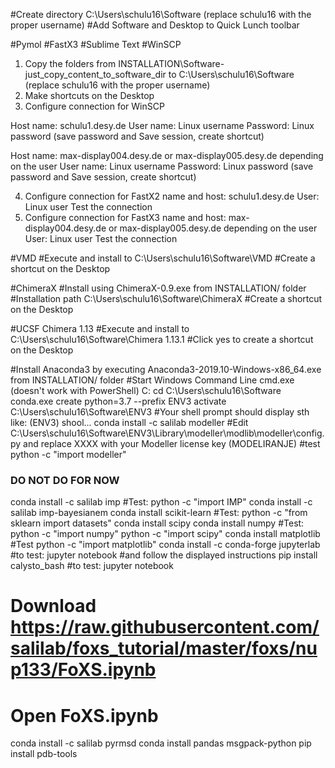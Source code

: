 #Create directory C:\Users\schulu16\Software (replace schulu16 with the proper username)
#Add Software and Desktop to Quick Lunch toolbar


#Pymol
#FastX3
#Sublime Text
#WinSCP
1. Copy the folders from INSTALLATION\Software-just_copy_content_to_software_dir to C:\Users\schulu16\Software (replace schulu16 with the proper username)
2. Make shortcuts on the Desktop
3. Configure connection for WinSCP

Host name: schulu1.desy.de
User name: Linux username
Password: Linux password
(save password and Save session, create shortcut)

Host name: max-display004.desy.de or max-display005.desy.de depending on the user
User name: Linux username
Password: Linux password
(save password and Save session, create shortcut)


4. Configure connection for FastX2
name and host: schulu1.desy.de
User: Linux user
Test the connection
5. Configure connection for FastX3
name and host: max-display004.desy.de or max-display005.desy.de depending on the user
User: Linux user
Test the connection

#VMD
#Execute and install to C:\Users\schulu16\Software\VMD
#Create a shortcut on the Desktop

#ChimeraX
#Install using ChimeraX-0.9.exe from INSTALLATION/ folder
#Installation path C:\Users\schulu16\Software\ChimeraX
#Create a shortcut on the Desktop

#UCSF Chimera 1.13
#Execute and install to C:\Users\schulu16\Software\Chimera 1.13.1
#Click yes to create a shortcut on the Desktop

#Install Anaconda3 by executing Anaconda3-2019.10-Windows-x86_64.exe from INSTALLATION/ folder
#Start Windows Command Line cmd.exe (doesn't work with PowerShell)
C:
cd C:\Users\schulu16\Software
conda.exe create python=3.7 --prefix ENV3
activate C:\Users\schulu16\Software\ENV3
#Your shell prompt should display sth like: (ENV3) shool...
conda install -c salilab modeller
#Edit C:\Users\schulu16\Software\ENV3\Library\modeller\modlib\modeller\config.py
and replace XXXX with your Modeller license key (MODELIRANJE)
#test
python -c "import modeller"


### DO NOT DO FOR NOW ###
conda install -c salilab imp
#Test:
python -c "import IMP"
conda install -c salilab imp-bayesianem
conda install scikit-learn
#Test:
python -c "from sklearn import datasets"
conda install scipy
conda install numpy
#Test:
python -c "import numpy"
python -c "import scipy"
conda install matplotlib
#Test
python -c "import matplotlib"
conda install -c conda-forge jupyterlab
#to test:
jupyter notebook
#and follow the displayed instructions
pip install calysto_bash
#to test:
jupyter notebook
# Download https://raw.githubusercontent.com/salilab/foxs_tutorial/master/foxs/nup133/FoXS.ipynb
# Open FoXS.ipynb
conda install -c salilab pyrmsd
conda install pandas msgpack-python
pip install pdb-tools

